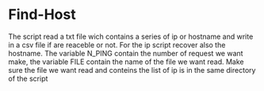 # Find-Host
The script read a txt file wich contains a series of ip or hostname and write in a csv file if are reaceble or not.
For the ip script recover also the hostname. 
The variable N_PING contain the number of request we want make, the variable FILE contain the name of the file we want read.
Make sure the file we want read and conteins the list of ip is in the same directory of the script
